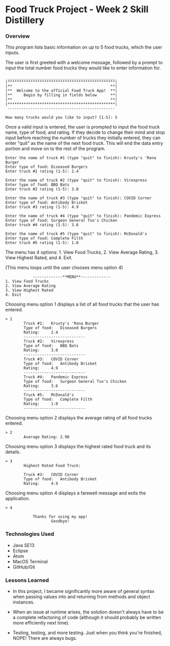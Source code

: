 # Food Truck Project - Week 2 Skill Distillery

### Overview
This program lists basic information on up to 5 food trucks, which the user inputs.

The user is first greeted with a welcome message, followed by a prompt to input the total number food trucks they would like to enter information for.

	 _______________________________________________
	|***********************************************|
	|**                                           **|
	|**  Welcome to the official Food Truck App!  **|
	|**     Begin by filling in fields below      **|
	|**                                           **|
	|***********************************************|
	 -----------------------------------------------
	
	How many trucks would you like to input? [1-5]: 5


Once a valid input is entered, the user is prompted to input the food truck name, type of food, and rating. If they decide to change their mind and stop input before reaching the number of trucks they initially entered, they can enter "quit" as the name of the next food truck. This will end the data entry portion and move on to the rest of the program.

	Enter the name of truck #1 (type "quit" to finish): Krusty's 'Rona Burger
	Enter type of food: Diseased Burgers
	Enter truck #1 rating (1-5): 2.4
	
	Enter the name of truck #2 (type "quit" to finish): Virexpress
	Enter type of food: BBQ Bats
	Enter truck #2 rating (1-5): 3.0
	
	Enter the name of truck #3 (type "quit" to finish): COVID Corner
	Enter type of food: Antibody Brisket
	Enter truck #3 rating (1-5): 4.9
	
	Enter the name of truck #4 (type "quit" to finish): Pandemic Express
	Enter type of food: Surgeon General Tso's Chicken
	Enter truck #4 rating (1-5): 3.6
	
	Enter the name of truck #5 (type "quit" to finish): McDonald's
	Enter type of food: Complete Filth
	Enter truck #5 rating (1-5): 1.0

The menu has 4 options: 1. View Food Trucks, 2. View Average Rating, 3. View Highest Rated, and 4. Exit.

(This menu loops until the user chooses menu option 4)

				-------------**MENU**-------------
	1. View Food Trucks
	2. View Average Rating
	3. View Highest Rated
	4. Exit

Choosing menu option 1 displays a list of all food trucks that the user has entered.

	> 1
			Truck #1:	Krusty's 'Rona Burger
			Type of food:	Diseased Burgers
			Rating:		2.4
			---------------------------
			Truck #2:	Virexpress
			Type of food:	BBQ Bats
			Rating:		3.0
			---------------------------
			Truck #3:	COVID Corner
			Type of food:	Antibody Brisket
			Rating:		4.9
			---------------------------
			Truck #4:	Pandemic Express
			Type of food:	Surgeon General Tso's Chicken
			Rating:		3.6
			---------------------------
			Truck #5:	McDonald's
			Type of food:	Complete Filth
			Rating:		1.0
			---------------------------

Choosing menu option 2 displays the average rating of all food trucks entered.

	> 2
			Average Rating: 2.98

Choosing menu option 3 displays the highest rated food truck and its details.

	> 3
			Highest Rated Food Truck:
	
			Truck #3:	COVID Corner
			Type of food:	Antibody Brisket
			Rating:		4.9

Choosing menu option 4 displays a farewell message and exits the application.

	> 4
	
				Thanks for using my app!
						Goodbye!

### Technologies Used
- Java SE13
- Eclipse
- Atom
- MacOS Terminal
- GitHub/Git

### Lessons Learned
* In this project, I became significantly more aware of general syntax when passing values into and returning from methods and object instances.


* When an issue at runtime arises, the solution doesn't always have to be a complete refactoring of code (although it should probably be written more efficiently next time).


* Testing, testing, and more testing. Just when you think you're finished, NOPE! There are always bugs.
